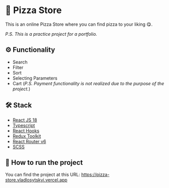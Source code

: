 # 🍕 Pizza Store

This is an online Pizza Store where you can find pizza to your liking 😋.

_P.S. This is a practice project for a portfolio._

## ⚙️ Functionality

* Search
* Filter
* Sort
* Selecting Parameters
* Cart (_P.S. Payment functionality is not realized due to the purpose of the project._)

## 🛠 Stack

* [React JS 18](https://reactjs.org)
* [Typescript](https://www.typescriptlang.org)
* [React Hooks](https://reactjs.org/docs/hooks-intro.html)
* [Redux Toolkit](https://redux-toolkit.js.org)
* [React Router v6](https://reactrouter.com/en/v6.3.0/getting-started/overview)
* [SCSS](https://sass-lang.com)

## 💨 How to run the project

You can find the project at this URL: https://pizza-store.vladlosytskyi.vercel.app

